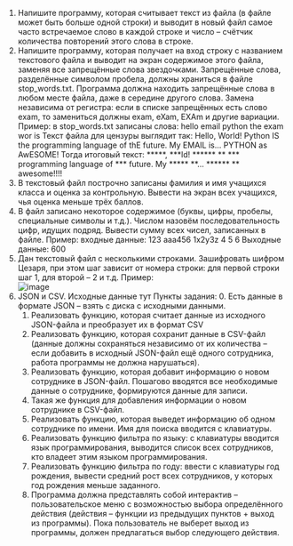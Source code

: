1. Напишите программу, которая считывает текст из файла (в файле может быть больше одной строки) и выводит в новый файл самое часто встречаемое слово в каждой строке и число – счётчик количества повторений этого слова  в строке. 
2. Напишите программу, которая получает на вход строку с названием текстового файла и выводит на экран содержимое этого файла, заменяя все запрещённые слова звездочками. Запрещённые слова, разделённые символом пробела, должны храниться в файле stop_words.txt. Программа должна находить запрещённые слова в любом месте файла, даже в середине другого слова. Замена независима от регистра: если в списке запрещённых есть слово exam, то замениться должны exam, eXam, EXAm и другие вариации. 
	Пример: в stop_words.txt записаны слова: hello email python the exam wor is
Текст файла для цензуры выглядит так: Hello, World! Python IS the programming language of thE future. My EMAIL is… PYTHON as AwESOME! 
Тогда итоговый текст: *****, ***ld! ****** ** *** programming language of *** future. My ***** **... ****** ** awesome!!!!
3. В текстовый файл построчно записаны фамилия и имя учащихся класса и оценка за контрольную. Вывести на экран всех учащихся, чья оценка меньше трёх баллов. 
4. В файл записано некоторое содержимое (буквы, цифры, пробелы, специальные символы и т.д.). Числом назовём последовательность цифр, идущих подряд. Вывести сумму всех чисел, записанных в файле. 
Пример: входные данные: 123 ааа456 1x2y3z 4 5 6
Выходные данные: 600
5. Дан текстовый файл с несколькими строками. Зашифровать шифром Цезаря, при этом шаг зависит от номера строки: для первой строки шаг 1, для второй – 2 и т.д.
Пример:  
![image](https://github.com/ChelGPT-5/8/assets/125600788/3984ba55-f1f3-4c46-be5d-6d892a6c429e)
6. JSON и CSV. 
Исходные данные тут 
Пункты задания:
	0. Есть данные в формате JSON – взять с диска с исходными данными. 
	1. Реализовать функцию, которая считает данные из исходного JSON-файла и преобразует их в формат CSV
	2. Реализовать функцию, которая сохранит данные в CSV-файл (данные должны сохраняться независимо от их количества – если добавить в исходный JSON-файл ещё одного сотрудника, работа программы не должна нарушаться).
	3. Реализовать функцию, которая добавит информацию о новом сотруднике в JSON-файл. Пошагово вводятся все необходимые данные о сотруднике, формируются данные для записи. 
  	4. Такая же функция для добавления информации о новом сотруднике в CSV-файл. 
	5. Реализовать функцию, которая выведет информацию об одном сотруднике по имени. Имя для поиска вводится с клавиатуры. 
	6. Реализовать функцию фильтра по языку: с клавиатуры вводится язык программирования, выводится список всех сотрудников, кто владеет этим языком программирования. 
	7. Реализовать функцию фильтра по году: ввести с клавиатуры год рождения, вывести средний рост всех сотрудников, у которых год рождения меньше заданного. 
 	8. Программа должна представлять собой интерактив – пользовательское меню с возможностью выбора определённого действия (действия – функции из предыдущих пунктов + выход из программы). Пока пользователь не выберет выход из программы, должен предлагаться выбор следующего действия.

